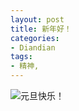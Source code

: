 ```yaml
---
layout: post
title: 新年好！
categories:
- Diandian
tags:
- 精神, 
---
```

<img src="http://m2.img.srcdd.com/farm4/d/2012/0627/10/0E8A210A5804C0BAB75717CF17E9C612_B500_900_500_93.PNG" />元旦快乐！
<br />
<p></p>